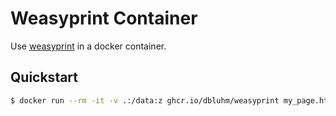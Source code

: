 # Weasyprint Container

Use [weasyprint](https://weasyprint.org/) in a docker container.

## Quickstart

```sh
$ docker run --rm -it -v .:/data:z ghcr.io/dbluhm/weasyprint my_page.html my_page.pdf
```
